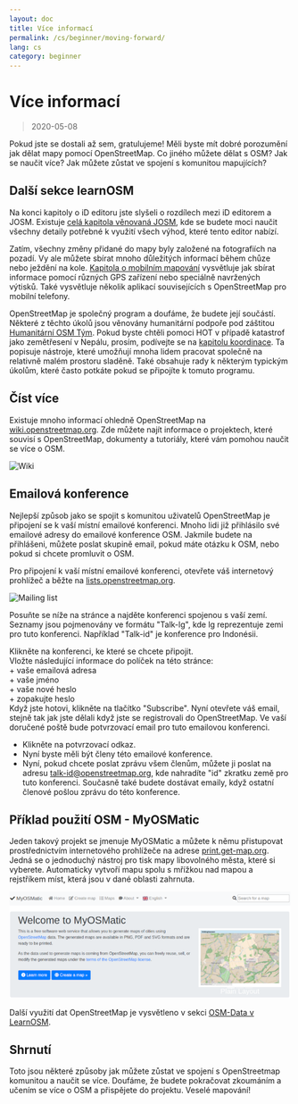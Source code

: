 ```yaml
---
layout: doc
title: Více informací
permalink: /cs/beginner/moving-forward/
lang: cs
category: beginner
---
```


Více informací
===============

> 2020-05-08  

Pokud jste se dostali až sem, gratulujeme! Měli byste mít dobré porozumění jak dělat mapy pomocí OpenStreetMap. Co jiného můžete dělat s OSM? Jak se naučit více? Jak můžete zůstat ve spojení s komunitou mapujících?  

Další sekce learnOSM
---------------------------

Na konci kapitoly o iD editoru jste slyšeli o rozdílech mezi iD editorem a JOSM. Existuje [celá kapitola věnovaná JOSM](/cs/josm/), kde se budete moci naučit všechny detaily potřebné k využití všech výhod, které tento editor nabízí.  

Zatím, všechny změny přidané do mapy byly založené na fotografiích na pozadí. Vy ale můžete sbírat mnoho důležitých informací během chůze nebo ježdění na kole. [Kapitola o mobilním mapování](/cs/mobile-mapping/) vysvětluje jak sbírat informace pomocí různých GPS zařízení nebo speciálně navržených výtisků. Také vysvětluje několik aplikací souvisejících s OpenStreetMap pro mobilní telefony.  

OpenStreetMap je společný program a doufáme, že budete její součástí. Některé z těchto úkolů jsou věnovány humanitární podpoře pod záštitou [Humanitární OSM Tým](http://hotosm.org). Pokud byste chtěli pomoci HOT v případě katastrof jako zemětřesení v Nepálu, prosím, podívejte se na [kapitolu koordinace](/cs/coordination/). Ta popisuje nástroje, které umožňují mnoha lidem pracovat společně na relativně malém prostoru sladěně. Také obsahuje rady k některým typickým úkolům, které často potkáte pokud se připojíte k tomuto programu.  


Číst více
----------

Existuje mnoho informací ohledně OpenStreetMap na [wiki.openstreetmap.org](http://wiki.openstreetmap.org/). Zde můžete najít informace o projektech, které souvisí s OpenStreetMap, dokumenty a tutoriály, které vám pomohou naučit se více o OSM.  

![Wiki][]

<!-- also more info on this site once it is prepared -->

Emailová konference
------------

Nejlepší způsob jako se spojit s komunitou uživatelů OpenStreetMap je připojení se k vaší místní emailové konferenci. Mnoho lidi již přihlásilo své emailové adresy do emailové konference OSM. Jakmile budete na přihlášeni, můžete poslat skupině email, pokud máte otázku k OSM, nebo pokud si chcete promluvit o OSM.  

Pro připojení k vaší místní emailové konferenci, otevřete váš internetový prohlížeč a běžte na [lists.openstreetmap.org](http://lists.openstreetmap.org/).  

![Mailing list][]

Posuňte se níže na stránce a najděte konferenci spojenou s vaší zemí. Seznamy jsou pojmenovány ve formátu "Talk-lg", kde lg reprezentuje zemi pro tuto konferenci. Například "Talk-id" je konference pro Indonésii.  

Klikněte na konferenci, ke které se chcete připojit.  
Vložte následující informace do políček na této stránce:  
    + vaše emailová adresa  
    + vaše jméno  
    + vaše nové heslo  
    + zopakujte heslo  
Když jste hotovi, klikněte na tlačítko "Subscribe".
Nyní otevřete váš email, stejně tak jak jste dělali když jste se registrovali do OpenStreetMap. Ve vaší doručené poště bude potvrzovací email pro tuto emailovou konferenci.  
- Klikněte na potvrzovací odkaz.  
- Nyní byste měli být členy této emailové konference.  
- Nyní, pokud chcete poslat zprávu všem členům, můžete ji poslat na adresu  [talk-id@openstreetmap.org](mailto:talk-id@openstreetmap.org), kde nahradíte "id" zkratku země pro tuto konferenci. Současně také budete dostávat emaily, když ostatní členové pošlou zprávu do této konference.  


Příklad použití OSM - MyOSMatic
----------

Jeden takový projekt se jmenuje MyOSMatic a můžete k němu přistupovat prostřednictvím internetového prohlížeče na adrese [print.get-map.org](https://print.get-map.org/). Jedná se o jednoduchý nástroj pro tisk mapy libovolného města, které si vyberete. Automaticky vytvoří mapu spolu s mřížkou nad mapou a rejstříkem míst, která jsou v dané oblasti zahrnuta.

![MyOSMatic][]


Další využití dat OpenStreetMap je vysvětleno v sekci [OSM-Data v LearnOSM](/en/osm-data/).


Shrnutí
-------

Toto jsou některé způsoby jak můžete zůstat ve spojení s OpenStreetmap komunitou a naučit se více. Doufáme, že budete pokračovat zkoumáním a učením se více o OSM a přispějete do projektu. Veselé mapování!


[MyOSMatic]: /images/beginner/myosmatic-homepage.png
[Wiki]: /images/beginner/osm-wiki.png
[Mailing list]: /images/beginner/osm-mailing-lists.png
